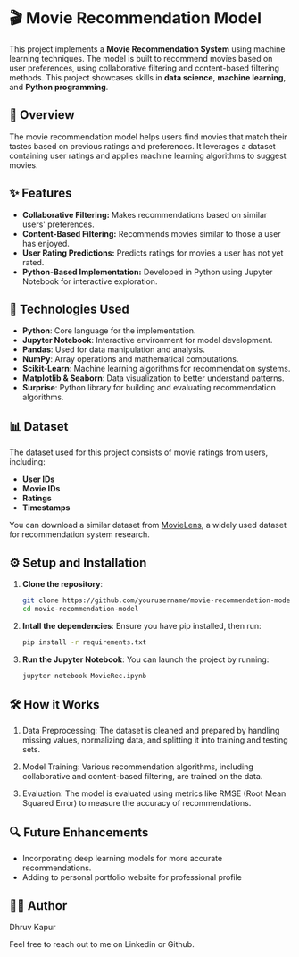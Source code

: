 # 🎬 Movie Recommendation Model

This project implements a **Movie Recommendation System** using machine learning techniques. The model is built to recommend movies based on user preferences, using collaborative filtering and content-based filtering methods. This project showcases  skills in **data science**, **machine learning**, and **Python programming**.

## 📄 Overview

The movie recommendation model helps users find movies that match their tastes based on previous ratings and preferences. It leverages a dataset containing user ratings and applies machine learning algorithms to suggest movies.

## ✨ Features

- **Collaborative Filtering:** Makes recommendations based on similar users' preferences.
- **Content-Based Filtering:** Recommends movies similar to those a user has enjoyed.
- **User Rating Predictions:** Predicts ratings for movies a user has not yet rated.
- **Python-Based Implementation:** Developed in Python using Jupyter Notebook for interactive exploration.
  
## 🚀 Technologies Used

- **Python**: Core language for the implementation.
- **Jupyter Notebook**: Interactive environment for model development.
- **Pandas**: Used for data manipulation and analysis.
- **NumPy**: Array operations and mathematical computations.
- **Scikit-Learn**: Machine learning algorithms for recommendation systems.
- **Matplotlib & Seaborn**: Data visualization to better understand patterns.
- **Surprise**: Python library for building and evaluating recommendation algorithms.
  
## 📊 Dataset

The dataset used for this project consists of movie ratings from users, including:

- **User IDs** 
- **Movie IDs**
- **Ratings**
- **Timestamps**

You can download a similar dataset from [MovieLens](https://grouplens.org/datasets/movielens/), a widely used dataset for recommendation system research.

## ⚙️ Setup and Installation

1. **Clone the repository**:
   ```bash
   git clone https://github.com/yourusername/movie-recommendation-model.git
   cd movie-recommendation-model

2. **Intall the dependencies**:
   Ensure you have pip installed, then run:
   ```bash
   pip install -r requirements.txt

3. **Run the Jupyter Notebook**:
   You can launch the project by running:
   ```bash
   jupyter notebook MovieRec.ipynb

## 🛠 How it Works

1. Data Preprocessing: The dataset is cleaned and prepared by handling missing values, normalizing data, and splitting it into training and testing sets.

2. Model Training: Various recommendation algorithms, including collaborative and content-based filtering, are trained on the data.

3. Evaluation: The model is evaluated using metrics like RMSE (Root Mean Squared Error) to measure the accuracy of recommendations.

## 🔍 Future Enhancements

- Incorporating deep learning models for more accurate recommendations.
- Adding to personal portfolio website for professional profile

## 👨‍💻 Author

Dhruv Kapur

Feel free to reach out to me on Linkedin or Github.

